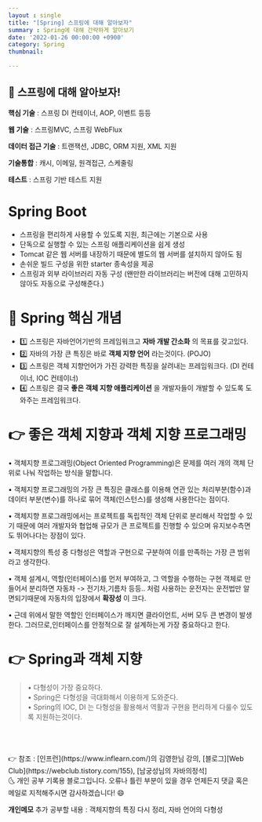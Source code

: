 ```yaml
---
layout : single
title: "[Spring] 스프링에 대해 알아보자"
summary : Spring에 대해 간략하게 알아보기
date: '2022-01-26 00:00:00 +0900'
category: Spring
thumbnail: 

---
```


## 📌 스프링에 대해 알아보자!

**핵심 기술** : 스프링 DI 컨테이너, AOP, 이벤트 등등

**웹 기술** : 스프링MVC, 스프링 WebFlux

**데이터 접근 기술** : 트랜잭션, JDBC, ORM 지원, XML 지원

**기술통합** : 캐시, 이메일, 원격접근, 스케줄링

**테스트** : 스프링 기반 테스트 지원


#  Spring Boot

- 스프링을 편리하게 사용할 수 있도록 지원, 최근에는 기본으로 사용
- 단독으로 실행할 수 있는 스프링 애플리케이션을 쉽게 생성
- Tomcat 같은 웹 서버를 내장하기 때문에 별도의 웹 서버를 설치하지 않아도 됨
- 손쉬운 빌드 구성을 위한 starter 종속성을 제공
- 스프링과 외부 라이브러리 자동 구성 (왠만한 라이브러리는 버전에 대해 고민하지 않아도 자동으로 구성해준다.)




# 🚀 Spring 핵심 개념

- 1️⃣ 스프링은 자바언어기반의 프레임워크고 __자바 개발 간소화__ 의 목표를 갖고있다.
- 2️⃣ 자바의 가장 큰 특징은 바로 __객체 지향 언어__ 라는것이다. (POJO)
- 3️⃣ 스프링은 객체 지향언어가 가진 강력한 특징을 살려내는 프레임워크다. (DI 컨테이너, IOC 컨테이너)
- 4️⃣ 스프링은 결국 __좋은 객체 지향 애플리케이션__ 을 개발자들이 개발할 수 있도록 도와주는 프레임워크다. 

# 👉 좋은 객체 지향과 객체 지향 프로그래밍


• 객체지향 프로그래밍(Object Oriented Programming)은 문제를 여러 개의 객체 단위로 나눠 작업하는 방식을 말합니다. 

• 객체지향 프로그래밍의 가장 큰 특징은 클래스를 이용해 연관 있는 처리부분(함수)과 데이터 부분(변수)를 하나로 묶어 객체(인스턴스)를 생성해 사용한다는 점이다.

• 객체지향 프로그래밍에서는 프로젝트를 독립적인 객체 단위로 분리해서 작업할 수 있기 때문에 여러 개발자와 협업해 규모가 큰 프로젝트를 진행할 수 있으며 유지보수측면도 뛰어나다는 장점이 있다.

• 객체지향의 특성 중 다형성은 역할과 구현으로 구분하여 이를 만족하는 가장 큰 범위라고 생각한다.

• 객체 설계시, 역할(인터페이스)를 먼저 부여하고, 그 역할을 수행하는 구현 객체로 만들어서 분리하면 자동차 -> 전기차,기름차 등등.. 처럼 사용하는 운전자는 운전법만 알면되기때문에 자동차의 입장에서 __확장성__ 이 크다.

• 근데 위에서 말한 역할인 인터페이스가 깨지면 클라이언트, 서버 모두 큰 변경이 발생한다. 그러므로,인터페이스를 안정적으로 잘 설계하는게 가장 중요하다고 한다.


# 👉 Spring과 객체 지향


>• 다형성이 가장 중요하다.<br>
>• Spring은 다형성을 극대화해서 이용하게 도와준다. <br>
>• Spring의 IOC, DI 는 다형성을 활용해서 역활과 구현을 편리하게 다룰수 있도록 지원하는것이다.


<br>
<br>
<br>
👉 참조 : [인프런](https://www.inflearn.com/)의 김영한님 강의, [블로그][Web Club](https://webclub.tistory.com/155), [남궁성님의 자바의정석] 

<br>
🌜 개인 공부 기록용 블로그입니다. 오류나 틀린 부분이 있을 경우 
언제든지 댓글 혹은 메일로 지적해주시면 감사하겠습니다! 😄
<br>

**개인메모** 
추가 공부할 내용 : 객체지향의 특징 다시 정리, 자바 언어의 다형성 